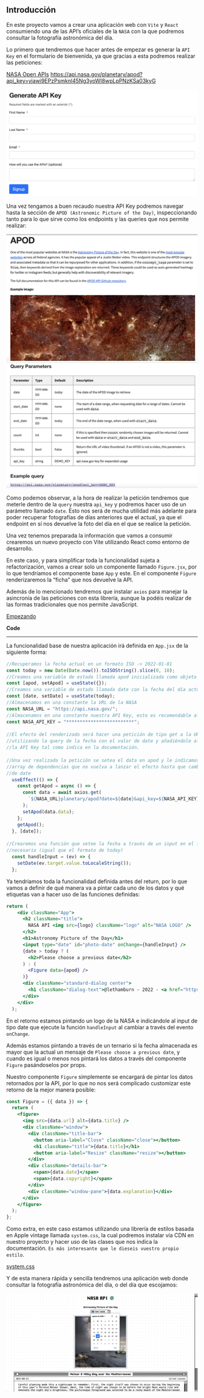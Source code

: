 **Introducción**
---

En este proyecto vamos a crear una aplicación web con `Vite` y `React` consumiendo una de las API’s oficiales de la `NASA` con la que podremos consultar la fotografía astronómica del día.

Lo primero que tendremos que hacer antes de empezar es generar la `API Key` en el formulario de bienvenida, ya que gracias a esta podremos realizar las peticiones: 

[NASA Open APIs](https://api.nasa.gov/) 
https://api.nasa.gov/planetary/apod?api_key=yjawi9EPzPsmknl45Ng3yoWI8wpLpPNzKSa03kyG

<div align="center"><img src="../../../../../README/nasa-1.png"/></div>

Una vez tengamos a buen recaudo nuestra API Key podremos navegar hasta la sección de `APOD (Astronomic Picture of the Day)`, inspeccionando tanto para lo que sirve como los endpoints y las queries que nos permite realizar:

<div align="center"><img src="../../../../../README/nasa-2.png"/></div>

<div align="center"><img src="../../../../../README/nasa-3.png"/></div>

Como podemos observar, a la hora de realizar la petición tendremos que meterle dentro de la `query` nuestra `api_key` y podremos hacer uso de un parámetro llamado `date`. Esto nos será de mucha utilidad más adelante para poder recuperar fotografías de días anteriores que el actual, ya que el endpoint en sí nos devuelve la foto del día en el que se realice la petición.

Una vez tenemos preparada la información que vamos a consumir crearemos un nuevo proyecto con Vite utilizando React como entorno de desarrollo.

En este caso, y para simplificar toda la funcionalidad sujeta a refactorización, vamos a crear solo un componente llamado `Figure.jsx`, por lo que tendríamos el componente base `App` y este. En el componente `Figure` renderizaremos la “ficha” que nos devuelve la API.

Además de lo mencionado tendremos que instalar `axios` para manejar la asincronía de las peticiones con esta librería, aunque la podéis realizar de las formas tradicionales que nos permite JavaScript.

[Empezando](https://axios-http.com/es/docs/intro)

**Code**

---

La funcionalidad base de nuestra aplicación irá definida en `App.jsx` de la siguiente forma:

```jsx
//Recuperamos la fecha actual en un formato ISO -> 2022-01-01
const today = new Date(Date.now()).toISOString().slice(0, 10);
//Creamos una variable de estado llamada apod inicializada como objeto vacío
const [apod, setApod] = useState({});
//Creamos una variable de estado llamada date con la fecha del día actual formateada
const [date, setDate] = useState(today);
//Almacenamos en una constante la URL de la NASA
const NASA_URL = "https://api.nasa.gov/";
//Almacenamos en una constante nuestra API Key, esto es recomendable almacenarlo en una variable de entorno
const NASA_API_KEY = "*************************";

//El efecto del renderizado será hacer una petición de tipo get a la URL de la NASA
//utilizando la query de la fecha con el valor de date y añadiéndole al final 
//la API Key tal como indica en la documentación.

//Una vez realizada la petición se setea el data en apod y le indicamos en el 
//array de dependencias que no vuelva a lanzar el efecto hasta que cambie el estado
//de date
  useEffect(() => {
    const getApod = async () => {
      const data = await axios.get(
        `${NASA_URL}planetary/apod?date=${date}&api_key=${NASA_API_KEY}`
      );
      setApod(data.data);
    };
    getApod();
  }, [date]);

//Crearemos una función que setee la fecha a través de un input en el formato 
//necesario (igual que el formato de today)
  const handleInput = (ev) => {
    setDate(ev.target.value.toLocaleString());
  };
```

Ya tendriamos toda la funcionalidad definida antes del return, por lo que vamos a definir de qué manera va a pintar cada uno de los datos y qué etiquetas van a hacer uso de las funciones definidas:

```jsx
return (
    <div className="App">
      <h2 className="title">
        NASA API <img src={logo} className="logo" alt="NASA LOGO" />
      </h2>
      <h1>Astronomy Picture of the Day</h1>
      <input type="date" id="photo-date" onChange={handleInput} />
      {date > today ? (
        <h2>Please choose a previous date</h2>
      ) : (
        <Figure data={apod} />
      )}
      <div className="standard-dialog center">
        <h1 className="dialog-text">@lethamburn - 2022 - <a href="https://api.nasa.gov/">https://api.nasa.gov/</a></h1>
      </div>
    </div>
  );
```

En el retorno estamos pintando un logo de la NASA e indicándole al input de tipo date que ejecute la función `handleInput` al cambiar a través del evento `onChange`.

Además estamos pintando a través de un ternario si la fecha almacenada es mayor que la actual un mensaje de `Please choose a previous date`, y cuando es igual o menos nos pintará los datos a través del componente `Figure` pasándoselos por props.

Nuestro componente `Figure` simplemente se encargará de pintar los datos retornados por la API, por lo que no nos será complicado customizar este retorno de la mejor manera posible:

```jsx
const Figure = ({ data }) => {
  return (
    <figure>
      <img src={data.url} alt={data.title} />
      <div className="window">
        <div className="title-bar">
          <button aria-label="Close" className="close"></button>
          <h1 className="title">{data.title}</h1>
          <button aria-label="Resize" className="resize"></button>
        </div>
        <div className="details-bar">
          <span>{data.date}</span>
          <span>{data.copyright}</span>
        </div>
        <div className="window-pane">{data.explanation}</div>
      </div>
    </figure>
  );
};
```

Como extra, en este caso estamos utilizando una librería de estilos basada en Apple vintage llamada `system.css`, la cual podremos instalar vía CDN en nuestro proyecto y hacer uso de las clases que nos indica la documentación. `Es más interesante que le dieseis vuestro propio estilo`.

[system.css](https://sakofchit.github.io/system.css/)

Y de esta manera rápida y sencilla tendremos una aplicación web donde consultar la fotografía astronómica del día, o del día que escojamos:

<div align="center"><img src="../../../../../README/nasa-4.png"/></div>